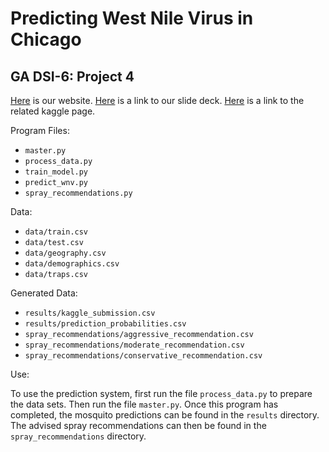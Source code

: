 # Predicting West Nile Virus in Chicago
## GA DSI-6: Project 4

[Here][1] is our website.
[Here][2] is a link to our slide deck.
[Here][3] is a link to the related kaggle page.

Program Files:
- `master.py`
- `process_data.py`
- `train_model.py`
- `predict_wnv.py`
- `spray_recommendations.py`

Data:
- `data/train.csv`
- `data/test.csv`
- `data/geography.csv`
- `data/demographics.csv`
- `data/traps.csv`

Generated Data:
- `results/kaggle_submission.csv`
- `results/prediction_probabilities.csv`
- `spray_recommendations/aggressive_recommendation.csv`
- `spray_recommendations/moderate_recommendation.csv`
- `spray_recommendations/conservative_recommendation.csv`

Use:

To use the prediction system, first run the file `process_data.py` to prepare the data sets.
Then run the file `master.py`.
Once this program has completed, the mosquito predictions can be found in the `results` directory.
The advised spray recommendations can then be found in the `spray_recommendations` directory. 

[1]:	https://epidemix.github.io
[2]:	https://docs.google.com/presentation/d/1XciCHnwldMMYHVOfpLaKPwYjVwCiwK1QMfkAhwT7bK4/edit?usp=sharing
[3]:	https://www.kaggle.com/c/predict-west-nile-virus